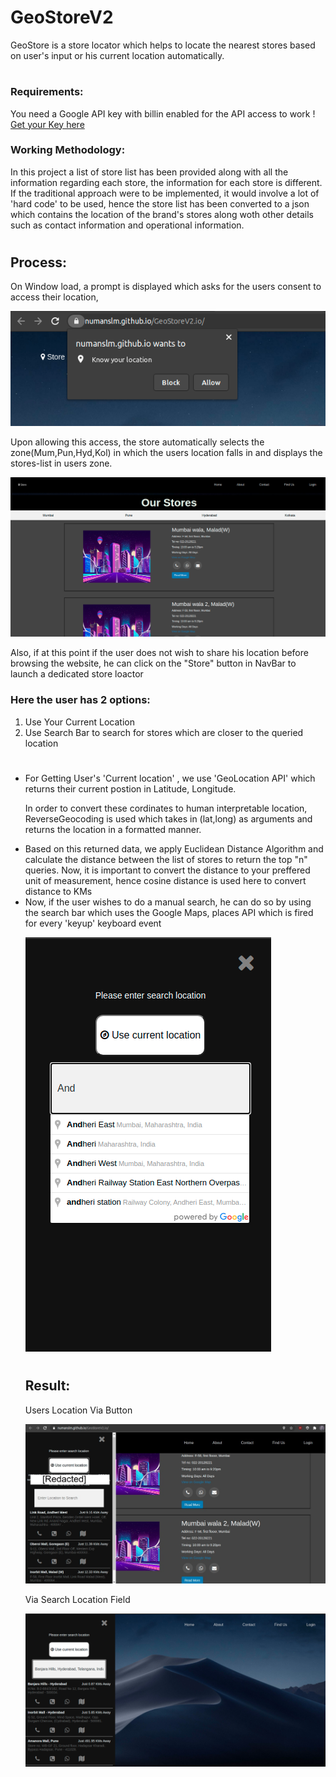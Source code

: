 # GeoStoreV2

GeoStore is a store locator which helps to locate the nearest stores based on user's input or his current location automatically.

#

### Requirements:
You need a Google API key with billin enabled for the API access to work ! [Get your Key here](https://developers.google.com/maps/documentation/javascript/get-api-key)

### Working Methodology:
In this project a list of store list has been provided along with all the information regarding each store, the information for each store is different.
If the traditional approach were to be implemented, it would involve a lot of 'hard code' to be used, hence the store list has been converted to a json which contains the location of the brand's stores along woth other details such as contact information and operational information.

#
## Process:
On Window load, a prompt is displayed which asks for the users consent to access their location,

![AllowMe](docs/access.png)



Upon allowing this access, the store automatically selects the zone(Mum,Pun,Hyd,Kol) in which the users location falls in and displays the stores-list in users zone.

![Zone Stores](docs/zone.png)






Also, if at this point if the user does not wish to share his location before browsing the website, he can click on the "Store" button in NavBar to launch a dedicated store loactor
### Here the user has 2 options:
<ol>
<li>Use Your Current Location</li> 
<li>Use Search Bar to search for stores which are closer to the queried location</li>
</ol>

#
<ul>
<li>For Getting User's 'Current location' , we use 'GeoLocation API' which returns their current postion in Latitude, Longitude.


In order to convert these cordinates to human interpretable location, ReverseGeocoding is used which takes in (lat,long) as arguments and returns the location in a formatted manner.
</li>
<li>
Based on this returned data, we apply Euclidean Distance Algorithm and calculate the distance between the list of stores to return the top "n" queries. Now, it is important to convert the distance to your preffered unit of measurement, hence cosine distance is used here to convert distance to KMs
</li>
<li>
Now, if the user wishes to do a manual search, he can do so by using the search bar which uses the Google Maps, places API which is fired for every 'keyup' keyboard event
</li>

![places](docs/places.png)

#
## Result:

Users Location Via Button 

![Result](docs/me1.jpg)

Via Search Location Field

![SearchPlaces](docs/SearchPlace.png)

